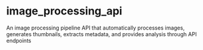 # image_processing_api
An image processing pipeline API that automatically processes images, generates thumbnails, extracts  metadata, and provides analysis through API endpoints

